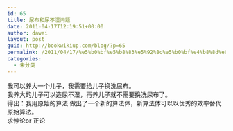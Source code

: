 ```yaml
---
id: 65
title: 尿布和尿不湿问题
date: 2011-04-17T12:19:51+00:00
author: dawei
layout: post
guid: http://bookwikiup.com/blog/?p=65
permalink: /2011/04/17/%e5%b0%bf%e5%b8%83%e5%92%8c%e5%b0%bf%e4%b8%8d%e6%b9%bf%e9%97%ae%e9%a2%98/
categories:
  - 未分类
---
```

我可以养大一个儿子，我需要给儿子换洗尿布。  
我养大的儿子可以造尿不湿，再养儿子就不需要换洗尿布了。  
得出：我用原始的算法 做出了一个新的算法体，新算法体可以以优秀的效率替代原始算法。  
求悖论or 正论